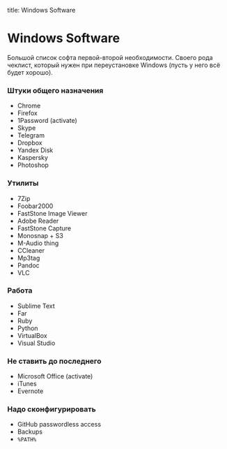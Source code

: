 title: Windows Software

# Windows Software

Большой список софта первой-второй необходимости. Своего рода чеклист, который нужен при переустановке Windows (пусть у него всё будет хорошо).

### Штуки общего назначения

- Chrome
- Firefox
- 1Password (activate)
- Skype
- Telegram
- Dropbox
- Yandex Disk
- Kaspersky
- Photoshop

### Утилиты

- 7Zip
- Foobar2000
- FastStone Image Viewer
- Adobe Reader
- FastStone Capture
- Monosnap + S3
- M-Audio thing
- CCleaner
- Mp3tag
- Pandoc
- VLC

### Работа

- Sublime Text
- Far
- Ruby
- Python
- VirtualBox
- Visual Studio

### Не ставить до последнего

- Microsoft Office (activate)
- iTunes
- Evernote

### Надо сконфигурировать

- GitHub passwordless access
- Backups
- `%PATH%`
